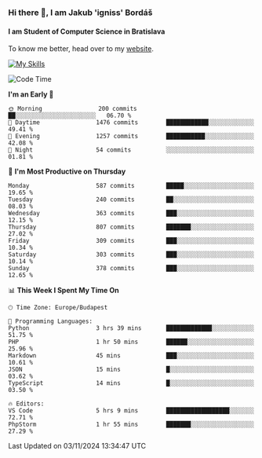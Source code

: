 ### Hi there 👋, I am Jakub 'igniss' Bordáš

#### I am Student of Computer Science in Bratislava
To know me better, head over to my [website](https://bordas.sk).

[![My Skills](https://skillicons.dev/icons?i=js,html,css,figma,svelte,java,kotlin,python,postgresql,typescript,nest,nodejs)](https://bordas.sk)


<!--START_SECTION:waka-->
![Code Time](http://img.shields.io/badge/Code%20Time-1%2C558%20hrs%2051%20mins-blue)

**I'm an Early 🐤** 

```text
🌞 Morning                200 commits         ██░░░░░░░░░░░░░░░░░░░░░░░   06.70 % 
🌆 Daytime                1476 commits        ████████████░░░░░░░░░░░░░   49.41 % 
🌃 Evening                1257 commits        ███████████░░░░░░░░░░░░░░   42.08 % 
🌙 Night                  54 commits          ░░░░░░░░░░░░░░░░░░░░░░░░░   01.81 % 
```
📅 **I'm Most Productive on Thursday** 

```text
Monday                   587 commits         █████░░░░░░░░░░░░░░░░░░░░   19.65 % 
Tuesday                  240 commits         ██░░░░░░░░░░░░░░░░░░░░░░░   08.03 % 
Wednesday                363 commits         ███░░░░░░░░░░░░░░░░░░░░░░   12.15 % 
Thursday                 807 commits         ███████░░░░░░░░░░░░░░░░░░   27.02 % 
Friday                   309 commits         ███░░░░░░░░░░░░░░░░░░░░░░   10.34 % 
Saturday                 303 commits         ███░░░░░░░░░░░░░░░░░░░░░░   10.14 % 
Sunday                   378 commits         ███░░░░░░░░░░░░░░░░░░░░░░   12.65 % 
```


📊 **This Week I Spent My Time On** 

```text
🕑︎ Time Zone: Europe/Budapest

💬 Programming Languages: 
Python                   3 hrs 39 mins       █████████████░░░░░░░░░░░░   51.75 % 
PHP                      1 hr 50 mins        ██████░░░░░░░░░░░░░░░░░░░   25.96 % 
Markdown                 45 mins             ███░░░░░░░░░░░░░░░░░░░░░░   10.61 % 
JSON                     15 mins             █░░░░░░░░░░░░░░░░░░░░░░░░   03.62 % 
TypeScript               14 mins             █░░░░░░░░░░░░░░░░░░░░░░░░   03.50 % 

🔥 Editors: 
VS Code                  5 hrs 9 mins        ██████████████████░░░░░░░   72.71 % 
PhpStorm                 1 hr 55 mins        ███████░░░░░░░░░░░░░░░░░░   27.29 % 
```


 Last Updated on 03/11/2024 13:34:47 UTC
<!--END_SECTION:waka-->
